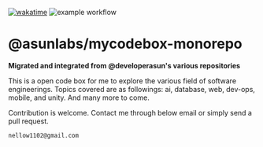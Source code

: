 [![wakatime](https://wakatime.com/badge/user/e56daee8-7aae-4b0e-814c-b6bb7f5f841c/project/ef1e9c29-f173-4ae8-bc51-82fc45e25935.svg)](https://wakatime.com/badge/user/e56daee8-7aae-4b0e-814c-b6bb7f5f841c/project/ef1e9c29-f173-4ae8-bc51-82fc45e25935) ![example workflow](https://github.com/asunlabs/mycodebox-monorepo/actions/workflows/test.yml/badge.svg)

# @asunlabs/mycodebox-monorepo

**Migrated and integrated from @developerasun's various repositories**

This is a open code box for me to explore the various field of software engineerings. Topics covered are as followings: ai, database, web, dev-ops, mobile, and unity. And many more to come.

Contribution is welcome. Contact me through below email or simply send a pull request.

```
nellow1102@gmail.com
```
